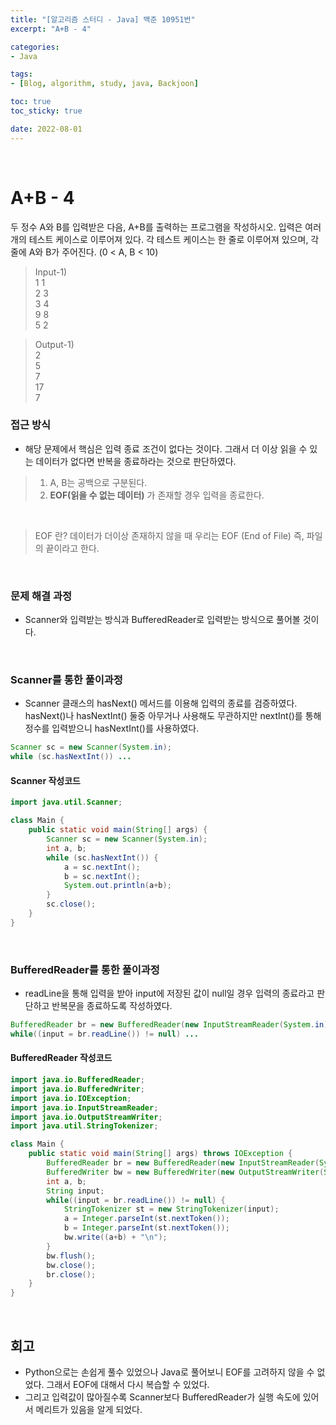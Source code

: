 ```yaml
--- 
title: "[알고리즘 스터디 - Java] 백준 10951번" 
excerpt: "A+B - 4" 

categories: 
- Java

tags: 
- [Blog, algorithm, study, java, Backjoon]

toc: true
toc_sticky: true

date: 2022-08-01
--- 
```


<br>

# A+B - 4
두 정수 A와 B를 입력받은 다음, A+B를 출력하는 프로그램을 작성하시오.
입력은 여러 개의 테스트 케이스로 이루어져 있다.
각 테스트 케이스는 한 줄로 이루어져 있으며, 각 줄에 A와 B가 주어진다. (0 < A, B < 10)

> Input-1) <br>
1 1 <br>
2 3 <br>
3 4 <br>
9 8 <br>
5 2 <br>

> Output-1) <br>
2 <br>
5 <br>
7 <br>
17 <br>
7 <br>

### 접근 방식
- 해당 문제에서 핵심은 입력 종료 조건이 없다는 것이다.
그래서 더 이상 읽을 수 있는 데이터가 없다면 반복을 종료하라는 것으로 판단하였다.

> 1. A, B는 공백으로 구분된다.
> 2. **EOF(읽을 수 없는 데이터)** 가 존재할 경우 입력을 종료한다.
<br>

> EOF 란?
데이터가 더이상 존재하지 않을 때 우리는 EOF (End of File) 즉, 파일의 끝이라고 한다.

<br>

### 문제 해결 과정
- Scanner와 입력받는 방식과 BufferedReader로 입력받는 방식으로 풀어볼 것이다.

<br>

### Scanner를 통한 풀이과정
- Scanner 클래스의 hasNext() 메서드를 이용해 입력의 종료를 검증하였다.
hasNext()나 hasNextInt() 둘중 아무거나 사용해도 무관하지만 
nextInt()를 통해 정수를 입력받으니 hasNextInt()를 사용하였다.
```java
Scanner sc = new Scanner(System.in);
while (sc.hasNextInt()) ...
```

#### Scanner 작성코드
```java
import java.util.Scanner;

class Main {
    public static void main(String[] args) {
        Scanner sc = new Scanner(System.in);
        int a, b;
        while (sc.hasNextInt()) {
            a = sc.nextInt();
            b = sc.nextInt();
            System.out.println(a+b);
        }
        sc.close();
    }
}
```

<br>

### BufferedReader를 통한 풀이과정
- readLine을 통해 입력을 받아 input에 저장된 값이 null일 경우 입력의 종료라고 판단하고 반복문을 종료하도록 작성하였다.
```java
BufferedReader br = new BufferedReader(new InputStreamReader(System.in));
while((input = br.readLine()) != null) ...
```

#### BufferedReader 작성코드
```java
import java.io.BufferedReader;
import java.io.BufferedWriter;
import java.io.IOException;
import java.io.InputStreamReader;
import java.io.OutputStreamWriter;
import java.util.StringTokenizer;

class Main {
    public static void main(String[] args) throws IOException {
        BufferedReader br = new BufferedReader(new InputStreamReader(System.in));
        BufferedWriter bw = new BufferedWriter(new OutputStreamWriter(System.out));
        int a, b;
        String input;
        while((input = br.readLine()) != null) {
            StringTokenizer st = new StringTokenizer(input);
            a = Integer.parseInt(st.nextToken());
            b = Integer.parseInt(st.nextToken());
            bw.write((a+b) + "\n");
        }
        bw.flush();
        bw.close();
        br.close();
    }
}
```

<br>

## 회고
- Python으로는 손쉽게 풀수 있었으나 Java로 풀어보니 EOF를 고려하지 않을 수 없었다. 그래서 EOF에 대해서 다시 복습할 수 있었다.
- 그리고 입력값이 많아질수록 Scanner보다 BufferedReader가 실행 속도에 있어서 메리트가 있음을 알게 되었다.